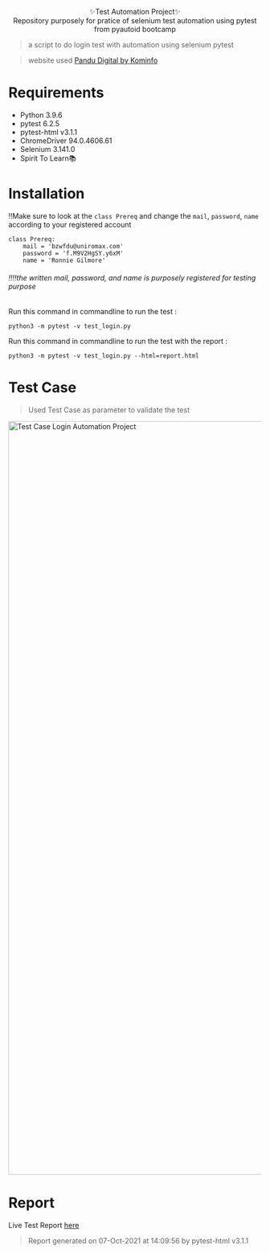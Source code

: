 <p align="center">✨Test Automation Project✨
  <br>
  Repository purposely for pratice of selenium test automation using pytest from pyautoid bootcamp
</p>

> a script to do login test with automation using selenium pytest

> website used [Pandu Digital by Kominfo](https://pandu.kominfo.go.id/)

# Requirements
- Python 3.9.6
- pytest 6.2.5
- pytest-html v3.1.1
- ChromeDriver 94.0.4606.61
- Selenium 3.141.0
- Spirit To Learn📚

# Installation
‼️Make sure to look at the `class Prereq` and change the `mail`, `password`, `name` according to your registered account
```Python3
class Prereq:
    mail = 'bzwfdu@uniromax.com'
    password = 'f.M9V2HgSY.y6xM'
    name = 'Ronnie Gilmore'
```
###### ‼️‼️the written mail, password, and name is purposely registered for testing purpose

Run this command in commandline to run the test :
``` 
python3 -m pytest -v test_login.py 
```

Run this command in commandline to run the test with the report :
``` 
python3 -m pytest -v test_login.py --html=report.html
```

# Test Case
> Used Test Case as parameter to validate the test

<img width="1500" alt="Test Case Login Automation Project" src="https://user-images.githubusercontent.com/44132935/136389927-1e4f3d8e-017b-42d3-b578-94601adfbea9.png">

# Report
Live Test Report [here](https://dindatiwi.github.io/pyautoid-bootcamp-testautomationproject-tiwi/index.html)
>Report generated on 07-Oct-2021 at 14:09:56 by pytest-html v3.1.1
